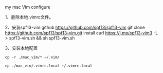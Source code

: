 my mac Vim configure

1、删除本地.vimrc文件。

2、安装spf13-vim github  https://github.com/spf13/spf13-vim
    git clone https://github.com/spf13/spf13-vim.git
    install
    curl https://j.mp/spf13-vim3 -L > spf13-vim.sh && sh spf13-vim.sh

3、安装本地配置
    
    cp -r ./mac_vim/* ~/.vim/

    cp ./mac_vim/.vimrc.local ~/.vimrc.local
